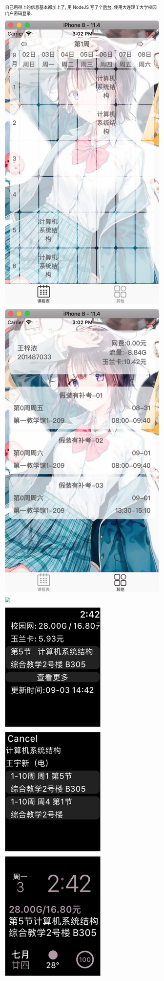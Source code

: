 自己用得上的信息基本都加上了, 用 NodeJS 写了个[后台][nodejs]. 使用大连理工大学校园门户密码登录.

![](images/schedule.png)

![](images/otherinfo.png)

![](images/todayextension.jpg)

![](images/watch_app.png)

![](images/watch_course.png)

![](images/complication.png)

[nodejs]: https://github.com/shino-996/DUTInfo-node